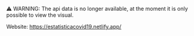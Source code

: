 ⚠️ WARNING: The api data is no longer available, at the moment it is only possible to view the visual.

Website: https://estatisticacovid19.netlify.app/


